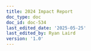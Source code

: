 ```yaml
---
title: 2024 Impact Report
doc_type: doc
doc_id: doc-534
last_edited_date: '2025-05-25'
last_edited_by: Ryan Laird
version: '1.0'
---
```


<!-- Unsupported block type: embed -->







<!-- Unsupported block type: child_database -->



<!-- Unsupported block type: child_database -->



<!-- Unsupported block type: child_database -->
